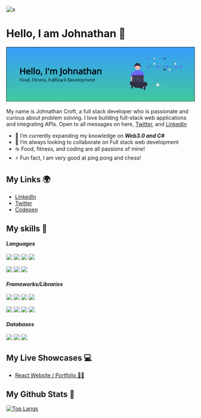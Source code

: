 <img src="https://komarev.com/ghpvc/?username=a&label=Profile%20views&color=499b4a&style=flat" alt="a" />

# Hello, I am Johnathan 👋

![](https://raw.githubusercontent.com/jmcroft7/jmcroft7/main/header.PNG)

My name is Johnathan Croft, a full stack developer who is passionate and curious about problem solving. I love building full-stack web applications and integrating APIs. Open to all messages on here, [Twitter](https://www.twitter.com/devjohnathan), and [LinkedIn](https://www.linkedin.com/in/devjohnathan)

- 🌱 I’m currently expanding my knowledge on ***Web3.0 and C#***
- 🚀 I’m always looking to collaborate on Full stack web development
- ☕ Food, fitness, and coding are all passions of mine!
- ⚡ Fun fact, I am very good at ping pong and chess!

## My Links 🌍

- [LinkedIn](https://www.linkedin.com/in/devjohnathan/)
- [Twitter](https://twitter.com/DevJohnathan)
- [Codepen](https://codepen.io/jmcroft7)

## My skills 🚀

#### *Languages*
![](https://img.shields.io/badge/HTML5-E34F26?style=for-the-badge&logo=html5&logoColor=white)
![](https://img.shields.io/badge/CSS3-1572B6?style=for-the-badge&logo=css3&logoColor=white)
![](https://img.shields.io/badge/JavaScript-F7DF1E?style=for-the-badge&logo=javascript&logoColor=black)
![](https://img.shields.io/badge/Markdown-000000?style=for-the-badge&logo=markdown&logoColor=white)

![](https://img.shields.io/badge/Python-2b5b84?style=for-the-badge&logo=python&logoColor=white)
![](https://img.shields.io/badge/Java-01647B?style=for-the-badge&logo=java&logoColor=white)
![](https://img.shields.io/badge/CSharp-07930C?style=for-the-badge&logo=Csharp&logoColor=white)

#### *Frameworks/Libraries*
![](https://img.shields.io/badge/Node.js-43853D?style=for-the-badge&logo=node.js&logoColor=white)
![](https://img.shields.io/badge/Express.js-404D59?style=for-the-badge)
![](https://img.shields.io/badge/React-20232A?style=for-the-badge&logo=react&logoColor=61DAFB)
![](https://img.shields.io/badge/jQuery-0769AD?style=for-the-badge&logo=jquery&logoColor=white)

![](https://img.shields.io/badge/Bootstrap-563D7C?style=for-the-badge&logo=bootstrap&logoColor=white)
![](https://img.shields.io/badge/Flask-111222?style=for-the-badge&logo=flask&logoColor=white)
![](https://img.shields.io/badge/Spring-3C3A3A?style=for-the-badge&logo=spring&logoColor=white)
![](https://img.shields.io/badge/.NET-5C2D91?style=for-the-badge&logo=dotnet&logoColor=white)


#### *Databases*
![](https://img.shields.io/badge/MongoDB-4EA94B?style=for-the-badge&logo=mongodb&logoColor=white)
![](https://img.shields.io/badge/MySQL-4479A1?style=for-the-badge&logo=mysql&logoColor=white)
![](https://img.shields.io/badge/Postman-F06529?style=for-the-badge&logo=postman&logoColor=white)

## My Live Showcases 💻
- [React Website / Portfolio 👨‍💻](https://www.jmcroft.com)

## My Github Stats 🦸
[![Top Langs](https://github-readme-stats.vercel.app/api/top-langs/?username=jmcroft7&layout=standard&theme=dracula&hide=html)](https://github.com/anuraghazra/github-readme-stats)
